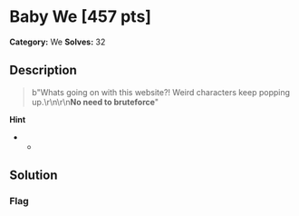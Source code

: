 # Baby We [457 pts]

**Category:** We
**Solves:** 32

## Description
>b"Whats going on with this website?! Weird characters keep popping up.\r\n\r\n**No need to bruteforce**"

**Hint**
* -

## Solution

### Flag

